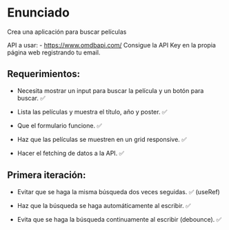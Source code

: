 # Enunciado
Crea una aplicación para buscar películas

API a usar: - https://www.omdbapi.com/ Consigue la API Key en la propia página web registrando tu email.

## Requerimientos:

- Necesita mostrar un input para buscar la película y un botón para buscar. ✅

- Lista las películas y muestra el título, año y poster. ✅

- Que el formulario funcione. ✅

- Haz que las películas se muestren en un grid responsive. ✅

- Hacer el fetching de datos a la API. ✅

## Primera iteración:

- Evitar que se haga la misma búsqueda dos veces seguidas. ✅ (useRef)

- Haz que la búsqueda se haga automáticamente al escribir. ✅

- Evita que se haga la búsqueda continuamente al escribir (debounce). ✅


